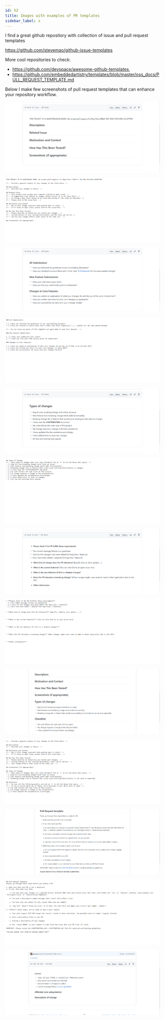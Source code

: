 ```yaml
---
id: h2
title: Images with examples of PR templates
sidebar_label: x
---
```


I find a great github repository with collection of issue and pull request templates

https://github.com/stevemao/github-issue-templates

More cool repositories to check:
- https://github.com/devspace/awesome-github-templates,
- https://github.com/embeddedartistry/templates/blob/master/oss_docs/PULL_REQUEST_TEMPLATE.md

Below I make few screenshots of pull request templates that can enhance your repository workflow.




![xxx](https://raw.githubusercontent.com/ChickenKyiv/awesome-git-article/master/img/PR/template/bugs-pr1.png)




![xxx](https://raw.githubusercontent.com/ChickenKyiv/awesome-git-article/master/img/PR/template/bugs-pr-raw.png)



![xxx](https://raw.githubusercontent.com/ChickenKyiv/awesome-git-article/master/img/PR/template/pr-checklist1.png)



![xxx](https://raw.githubusercontent.com/ChickenKyiv/awesome-git-article/master/img/PR/template/pr-checklist1-raw.png)

![xxx](https://raw.githubusercontent.com/ChickenKyiv/awesome-git-article/master/img/PR/template/pr-checklist2.png)


![xxx](https://raw.githubusercontent.com/ChickenKyiv/awesome-git-article/master/img/PR/template/pr-checklist2-raw.png)


![xxx](https://raw.githubusercontent.com/ChickenKyiv/awesome-git-article/master/img/PR/template/pr-conversation1.png)



![xxx](https://raw.githubusercontent.com/ChickenKyiv/awesome-git-article/master/img/PR/template/pr-conversation2.png)



![xxx](https://raw.githubusercontent.com/ChickenKyiv/awesome-git-article/master/img/PR/template/pr-questions1.png)



![xxx](https://raw.githubusercontent.com/ChickenKyiv/awesome-git-article/master/img/PR/template/pr-questions2.png)





![xxx](https://raw.githubusercontent.com/ChickenKyiv/awesome-git-article/master/img/PR/template/pr-template1.png)



![xxx](https://raw.githubusercontent.com/ChickenKyiv/awesome-git-article/master/img/PR/template/pr-template2.png)


![xxx](https://raw.githubusercontent.com/ChickenKyiv/awesome-git-article/master/img/PR/template/system.png)


<!-- ![xxx](https://raw.githubusercontent.com/ChickenKyiv/awesome-git-article/master/img/PR/template/pr-steps2.png) -->